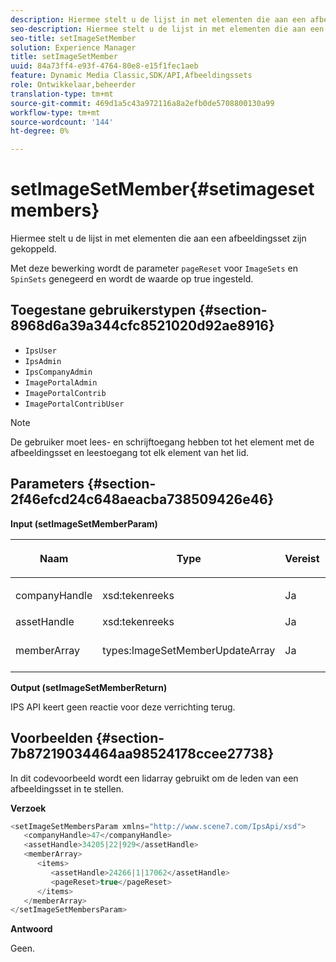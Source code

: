 ```yaml
---
description: Hiermee stelt u de lijst in met elementen die aan een afbeeldingsset zijn gekoppeld.
seo-description: Hiermee stelt u de lijst in met elementen die aan een afbeeldingsset zijn gekoppeld.
seo-title: setImageSetMember
solution: Experience Manager
title: setImageSetMember
uuid: 84a73ff4-e93f-4764-80e8-e15f1fec1aeb
feature: Dynamic Media Classic,SDK/API,Afbeeldingssets
role: Ontwikkelaar,beheerder
translation-type: tm+mt
source-git-commit: 469d1a5c43a972116a8a2efb0de5708800130a99
workflow-type: tm+mt
source-wordcount: '144'
ht-degree: 0%

---
```



# setImageSetMember{#setimagesetmembers}

Hiermee stelt u de lijst in met elementen die aan een afbeeldingsset zijn gekoppeld.

Met deze bewerking wordt de parameter `pageReset` voor `ImageSets` en `SpinSets` genegeerd en wordt de waarde op true ingesteld.

## Toegestane gebruikerstypen {#section-8968d6a39a344cfc8521020d92ae8916}

* `IpsUser`
* `IpsAdmin`
* `IpsCompanyAdmin`
* `ImagePortalAdmin`
* `ImagePortalContrib`
* `ImagePortalContribUser`

>[!NOTE]
>
>De gebruiker moet lees- en schrijftoegang hebben tot het element met de afbeeldingsset en leestoegang tot elk element van het lid.

## Parameters {#section-2f46efcd24c648aeacba738509426e46}

**Input (setImageSetMemberParam)**

<table id="table_0CBBB65BCEFD4125A4069A080DFC873A"> 
 <thead> 
  <tr> 
   <th colname="col1" class="entry"> <p>Naam </p> </th> 
   <th colname="col2" class="entry"> <p>Type </p> </th> 
   <th colname="col3" class="entry"> <p>Vereist </p> </th> 
   <th colname="col4" class="entry"> <p>Beschrijving </p> </th> 
  </tr> 
 </thead>
 <tbody> 
  <tr> 
   <td colname="col1"> <p><span class="codeph"> <span class="varname"> companyHandle</span> </span> </p> </td> 
   <td colname="col2"> <p><span class="codeph"> xsd:tekenreeks</span> </p> </td> 
   <td colname="col3"> <p>Ja </p> </td> 
   <td colname="col4"> <p>Bedrijfshandgreep. </p> </td> 
  </tr> 
  <tr> 
   <td colname="col1"> <span class="codeph"> <span class="varname"> assetHandle</span> </span> </td> 
   <td colname="col2"> <span class="codeph"> xsd:tekenreeks</span> </td> 
   <td colname="col3"> Ja </td> 
   <td colname="col4"> Afbeeldingssethandgreep. </td> 
  </tr> 
  <tr> 
   <td colname="col1"> <span class="codeph"> <span class="varname"> memberArray</span> </span> </td> 
   <td colname="col2"> <span class="codeph"> types:ImageSetMemberUpdateArray</span> </td> 
   <td colname="col3"> Ja </td> 
   <td colname="col4"> Array met elementleden die bij de afbeeldingsset horen. </td> 
  </tr> 
 </tbody> 
</table>

**Output (setImageSetMemberReturn)**

IPS API keert geen reactie voor deze verrichting terug.

## Voorbeelden {#section-7b87219034464aa98524178ccee27738}

In dit codevoorbeeld wordt een lidarray gebruikt om de leden van een afbeeldingsset in te stellen.

**Verzoek**

```java
<setImageSetMembersParam xmlns="http://www.scene7.com/IpsApi/xsd">
   <companyHandle>47</companyHandle>
   <assetHandle>34205|22|929</assetHandle>
   <memberArray>
      <items>
         <assetHandle>24266|1|17062</assetHandle>
         <pageReset>true</pageReset>
      </items>
   </memberArray>
</setImageSetMembersParam>
```

**Antwoord**

Geen.
